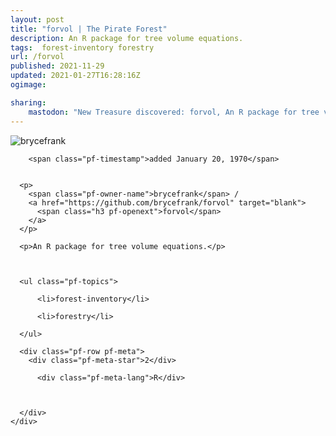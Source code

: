 ```yaml
---
layout: post
title: "forvol | The Pirate Forest"
description: An R package for tree volume equations.
tags:  forest-inventory forestry
url: /forvol
published: 2021-11-29
updated: 2021-01-27T16:28:16Z
ogimage: 

sharing:
    mastodon: "New Treasure discovered: forvol, An R package for tree volume equations."
---
```


<div class="pf-night-sky-spacer">
    <div id="pf-night-sky" data-stars="2" data-owner="brycefrank" data-repo="forvol"></div>
    <div class="">
        <dialog>
            Inhalt des Dialogs
        </dialog>
    </div>
</div>

<div class="pf-ship-list">
    <div class="pf-row pf-pirate pf-small-column" data-pirate-id="upg-x7nKQbL-ji61mHKZ7">
    <div>
      <!--<a href="https://github.com/brycefrank" target="blank">-->
        <div class="pf-pirate-avatar">
          <div class="pf-cross pf-clickable"  onclick="collect('upg-x7nKQbL-ji61mHKZ7'); return false;"></div>
          <img src="https://avatars.githubusercontent.com/u/24326298?v=4" title="brycefrank" alt="brycefrank"/>
      </div>
      <!--</a>
      <div class="pf-pirate-actions">
        <a class="pf-treasure-add"  title="save in my treasure chest" onclick="collect('upg-x7nKQbL-ji61mHKZ7'); return false;" href="#">
          <img src="./assets/coin.svg" alt="treasure"/>
        </a>
        <a class="pf-treasure-remove" onclick="throwAway('upg-x7nKQbL-ji61mHKZ7'); return false;">remove</a>
      </div>-->
    </div>
    <div class="pf-ship">
      
        <span class="pf-timestamp">added January 20, 1970</span>
      
      
      <p>
        <span class="pf-owner-name">brycefrank</span> / 
        <a href="https://github.com/brycefrank/forvol" target="blank">
          <span class="h3 pf-openext">forvol</span>
        </a>
      </p>

      <p>An R package for tree volume equations.</p>

      

      <ul class="pf-topics">
        
          <li>forest-inventory</li>
        
          <li>forestry</li>
        
      </ul>

      <div class="pf-row pf-meta">
        <div class="pf-meta-star">2</div>
        
          <div class="pf-meta-lang">R</div>
        
        
        
      </div>
    </div>
  </div>
</div>